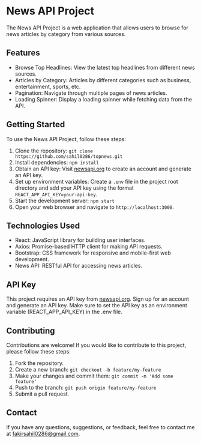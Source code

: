 # News API Project

The News API Project is a web application that allows users to browse for news articles by category from various sources.

## Features

- Browse Top Headlines: View the latest top headlines from different news sources.
- Articles by Category: Articles by different categories such as business, entertainment, sports, etc.
- Pagination: Navigate through multiple pages of news articles.
- Loading Spinner: Display a loading spinner while fetching data from the API.

## Getting Started

To use the News API Project, follow these steps:

1. Clone the repository: `git clone https://github.com/sahil0286/topnews.git`
2. Install dependencies: `npm install`
3. Obtain an API key: Visit [newsapi.org](https://newsapi.org/) to create an account and generate an API key.
4. Set up environment variables: Create a `.env` file in the project root directory and add your API key using the format `REACT_APP_API_KEY=your-api-key`.
5. Start the development server: `npm start`
6. Open your web browser and navigate to `http://localhost:3000`.

## Technologies Used

- React: JavaScript library for building user interfaces.
- Axios: Promise-based HTTP client for making API requests.
- Bootstrap: CSS framework for responsive and mobile-first web development.
- News API: RESTful API for accessing news articles.

## API Key

This project requires an API key from [newsapi.org](https://newsapi.org/). Sign up for an account and generate an API key. Make sure to set the API key as an environment variable (REACT_APP_API_KEY) in the .env file.

## Contributing

Contributions are welcome! If you would like to contribute to this project, please follow these steps:

1. Fork the repository.
2. Create a new branch: `git checkout -b feature/my-feature`
3. Make your changes and commit them: `git commit -m 'Add some feature'`
4. Push to the branch: `git push origin feature/my-feature`
5. Submit a pull request.

## Contact

If you have any questions, suggestions, or feedback, feel free to contact me at [fakirsahil0286@gmail.com](mailto:fakirsahil0286@gmail.com).
